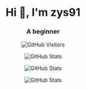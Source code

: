 <h1 align="center">Hi 👋, I'm zys91</h1>
<h3 align="center">A beginner</h3>

<p align="center">
  <img alt="GitHub Visitors" src="https://visitor-badge.glitch.me/badge?page_id=zys91.readme"/>
</p>

<p align="center">
  <img alt="GitHub Stats" src="https://github-readme-stats.vercel.app/api/top-langs?username=zys91&show_icons=true&theme=react&locale=en&layout=compact"/>
</p>

<p align="center">
  <img alt="GitHub Stats" src="https://github-readme-stats.vercel.app/api?username=zys91&hide=issues&hide_title=true&show_icons=true&bg_color=30,e96443,904e95&title_color=fff&text_color=fff"/>
</p>

<p align="center">
  <img alt="GitHub Stats" src="https://github-readme-streak-stats.herokuapp.com/?user=zys91&theme=dark"/>
</p>
